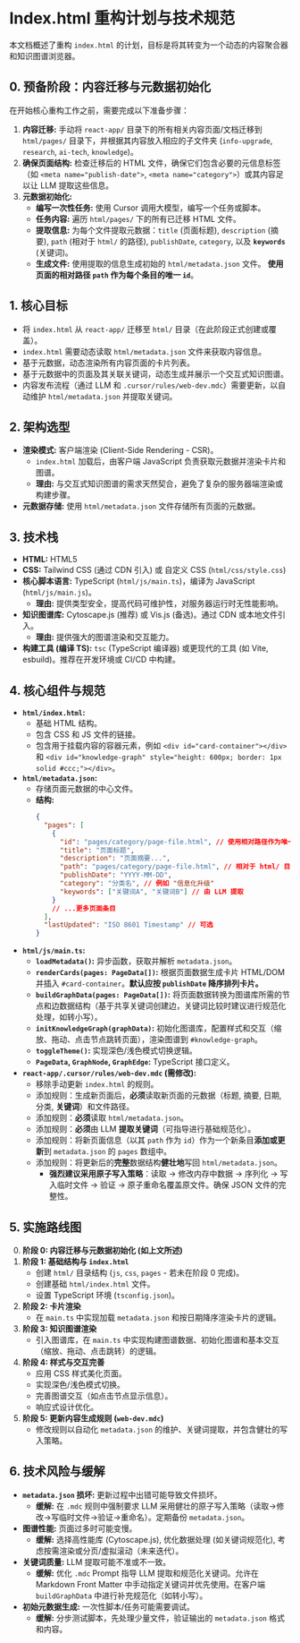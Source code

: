 # Index.html 重构计划与技术规范

本文档概述了重构 `index.html` 的计划，目标是将其转变为一个动态的内容聚合器和知识图谱浏览器。

## 0. 预备阶段：内容迁移与元数据初始化

在开始核心重构工作之前，需要完成以下准备步骤：

1.  **内容迁移:** 手动将 `react-app/` 目录下的所有相关内容页面/文档迁移到 `html/pages/` 目录下，并根据其内容放入相应的子文件夹 (`info-upgrade`, `research`, `ai-tech`, `knowledge`)。
2.  **确保页面结构:** 检查迁移后的 HTML 文件，确保它们包含必要的元信息标签（如 `<meta name="publish-date">`, `<meta name="category">`）或其内容足以让 LLM 提取这些信息。
3.  **元数据初始化:**
    *   **编写一次性任务:** 使用 Cursor 调用大模型，编写一个任务或脚本。
    *   **任务内容:** 遍历 `html/pages/` 下的所有已迁移 HTML 文件。
    *   **提取信息:** 为每个文件提取元数据：`title` (页面标题), `description` (摘要), `path` (相对于 `html/` 的路径), `publishDate`, `category`, 以及 **`keywords`** (关键词)。
    *   **生成文件:** 使用提取的信息生成初始的 `html/metadata.json` 文件。 **使用页面的相对路径 `path` 作为每个条目的唯一 `id`**。

## 1. 核心目标

*   将 `index.html` 从 `react-app/` 迁移至 `html/` 目录（在此阶段正式创建或覆盖）。
*   `index.html` 需要动态读取 `html/metadata.json` 文件来获取内容信息。
*   基于元数据，动态渲染所有内容页面的卡片列表。
*   基于元数据中的页面及其关联关键词，动态生成并展示一个交互式知识图谱。
*   内容发布流程（通过 LLM 和 `.cursor/rules/web-dev.mdc`）需要更新，以自动维护 `html/metadata.json` 并提取关键词。

## 2. 架构选型

*   **渲染模式:** 客户端渲染 (Client-Side Rendering - CSR)。
    *   `index.html` 加载后，由客户端 JavaScript 负责获取元数据并渲染卡片和图谱。
    *   **理由:** 与交互式知识图谱的需求天然契合，避免了复杂的服务器端渲染或构建步骤。
*   **元数据存储:** 使用 `html/metadata.json` 文件存储所有页面的元数据。

## 3. 技术栈

*   **HTML:** HTML5
*   **CSS:** Tailwind CSS (通过 CDN 引入) 或 自定义 CSS (`html/css/style.css`)
*   **核心脚本语言:** TypeScript (`html/js/main.ts`)，编译为 JavaScript (`html/js/main.js`)。
    *   **理由:** 提供类型安全，提高代码可维护性，对服务器运行时无性能影响。
*   **知识图谱库:** Cytoscape.js (推荐) 或 Vis.js (备选)。通过 CDN 或本地文件引入。
    *   **理由:** 提供强大的图谱渲染和交互能力。
*   **构建工具 (编译 TS):** `tsc` (TypeScript 编译器) 或更现代的工具 (如 Vite, esbuild)。推荐在开发环境或 CI/CD 中构建。

## 4. 核心组件与规范

*   **`html/index.html`:**
    *   基础 HTML 结构。
    *   包含 CSS 和 JS 文件的链接。
    *   包含用于挂载内容的容器元素，例如 `<div id="card-container"></div>` 和 `<div id="knowledge-graph" style="height: 600px; border: 1px solid #ccc;"></div>`。
*   **`html/metadata.json`:**
    *   存储页面元数据的中心文件。
    *   **结构:**
        ```json
        {
          "pages": [
            {
              "id": "pages/category/page-file.html", // 使用相对路径作为唯一 ID
              "title": "页面标题",
              "description": "页面摘要...",
              "path": "pages/category/page-file.html", // 相对于 html/ 目录
              "publishDate": "YYYY-MM-DD",
              "category": "分类名", // 例如 "信息化升级"
              "keywords": ["关键词A", "关键词B"] // 由 LLM 提取
            }
            // ...更多页面条目
          ],
          "lastUpdated": "ISO 8601 Timestamp" // 可选
        }
        ```
*   **`html/js/main.ts`:**
    *   **`loadMetadata()`:** 异步函数，获取并解析 `metadata.json`。
    *   **`renderCards(pages: PageData[])`:** 根据页面数据生成卡片 HTML/DOM 并插入 `#card-container`。**默认应按 `publishDate` 降序排列卡片。**
    *   **`buildGraphData(pages: PageData[])`:** 将页面数据转换为图谱库所需的节点和边数据结构（基于共享关键词创建边，关键词比较时建议进行规范化处理，如转小写）。
    *   **`initKnowledgeGraph(graphData)`:** 初始化图谱库，配置样式和交互（缩放、拖动、点击节点跳转页面），渲染图谱到 `#knowledge-graph`。
    *   **`toggleTheme()`:** 实现深色/浅色模式切换逻辑。
    *   **`PageData`, `GraphNode`, `GraphEdge`:** TypeScript 接口定义。
*   **`react-app/.cursor/rules/web-dev.mdc` (需修改):**
    *   移除手动更新 `index.html` 的规则。
    *   添加规则：生成新页面后，**必须**读取新页面的元数据（标题, 摘要, 日期, 分类, **关键词**）和文件路径。
    *   添加规则：**必须**读取 `html/metadata.json`。
    *   添加规则：**必须**由 LLM **提取关键词**（可指导进行基础规范化）。
    *   添加规则：将新页面信息（以其 `path` 作为 `id`）作为一个新条目**添加或更新**到 `metadata.json` 的 `pages` 数组中。
    *   添加规则：将更新后的**完整**数据结构**健壮地**写回 `html/metadata.json`。
        *   **强烈建议采用原子写入策略**：读取 -> 修改内存中数据 -> 序列化 -> 写入临时文件 -> 验证 -> 原子重命名覆盖原文件。确保 JSON 文件的完整性。

## 5. 实施路线图

0.  **阶段 0: 内容迁移与元数据初始化 (如上文所述)**
1.  **阶段 1: 基础结构与 `index.html`**
    *   创建 `html/` 目录结构 (`js`, `css`, `pages` - 若未在阶段 0 完成)。
    *   创建基础 `html/index.html` 文件。
    *   设置 TypeScript 环境 (`tsconfig.json`)。
2.  **阶段 2: 卡片渲染**
    *   在 `main.ts` 中实现加载 `metadata.json` 和按日期降序渲染卡片的逻辑。
3.  **阶段 3: 知识图谱渲染**
    *   引入图谱库，在 `main.ts` 中实现构建图谱数据、初始化图谱和基本交互（缩放、拖动、点击跳转）的逻辑。
4.  **阶段 4: 样式与交互完善**
    *   应用 CSS 样式美化页面。
    *   实现深色/浅色模式切换。
    *   完善图谱交互（如点击节点显示信息）。
    *   响应式设计优化。
5.  **阶段 5: 更新内容生成规则 (`web-dev.mdc`)**
    *   修改规则以自动化 `metadata.json` 的维护、关键词提取，并包含健壮的写入策略。

## 6. 技术风险与缓解

*   **`metadata.json` 损坏:** 更新过程中出错可能导致文件损坏。
    *   **缓解:** 在 `.mdc` 规则中强制要求 LLM 采用健壮的原子写入策略（读取->修改->写临时文件->验证->重命名）。定期备份 `metadata.json`。
*   **图谱性能:** 页面过多时可能变慢。
    *   **缓解:** 选择高性能库 (Cytoscape.js), 优化数据处理 (如关键词规范化), 考虑按需渲染或分页/虚拟滚动（未来迭代）。
*   **关键词质量:** LLM 提取可能不准或不一致。
    *   **缓解:** 优化 `.mdc` Prompt 指导 LLM 提取和规范化关键词。允许在 Markdown Front Matter 中手动指定关键词并优先使用。在客户端 `buildGraphData` 中进行补充规范化（如转小写）。
*   **初始元数据生成:** 一次性脚本/任务可能需要调试。
    *   **缓解:** 分步测试脚本，先处理少量文件，验证输出的 `metadata.json` 格式和内容。
